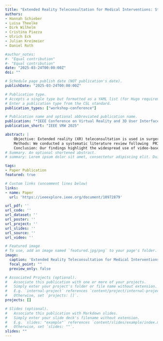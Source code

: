 ```yaml
---
title: "Extended Reality Teleconsultation for Medical Interventions: State of the Art and Perspectives"
authors:
- Hannah Schieber
- Luisa Theelke
- Dirk Wilhelm
- Cristina Piazza
- Ulrich Eck
- Julian Kreimeier
- Daniel Roth

#author_notes:
#- "Equal contribution"
#- "Equal contribution"
date: "2025-03-24T00:00:00Z"
doi: ""

# Schedule page publish date (NOT publication's date).
publishDate: "2025-03-24T00:00:00Z"

# Publication type.
# Accepts a single type but formatted as a YAML list (for Hugo requirements).
# Enter a publication type from the CSL standard.
publication_types: ["workshop-conference"]

# Publication name and optional abbreviated publication name.
publication: "*IEEE Conference on Virtual Reality and 3D User Interfaces Extended Abstracts and Workshops (VRW) 2025*"
publication_short: "IEEE VRW 2025"

abstract: | 
    Objective: Extended reality (XR) teleconsultation is used in surgery and medical emergencies, employing various technological approaches that differ in accuracy, timeliness, and user preference. 
    Methods: We conducted a systematic literature review following  PRISMA. We searched the databases IEEE Xplore, Springer Link, ACM and added an additional manual search. In total, we found 187 studies and included 14 in our review.  
    Conclusion: Our findings highlight the widespread use of video-based streaming and 3D reconstruction based on static RGB-D sensor. We found limitations in the reconstruction quality, where existing work would benefit from high-quality rendering. Interaction via annotations is common, addressing key usability needs for various surgeries and emergency situations. A standardized evaluation for interaction techniques would be beneficial for comparability. Our findings hold significant implications for improving teleconsultation and evaluation of XR telemedicine approaches.
# Summary. An optional shortened abstract.
# summary: Lorem ipsum dolor sit amet, consectetur adipiscing elit. Duis posuere tellus ac convallis placerat. Proin tincidunt magna sed ex sollicitudin condimentum.

tags:
- Paper Publication
featured: true

# Custom links (uncomment lines below)
links:
- name: Paper
  url: 'https://ieeexplore.ieee.org/document/10972879'

url_pdf: ''
url_code: ''
url_dataset: ''
url_poster: ''
url_project: ''
url_slides: ''
url_source: ''
url_video: ''

# Featured image
# To use, add an image named `featured.jpg/png` to your page's folder. 
image:
  caption: 'Extended Reality Teleconsultation for Medical Interventions: State of the Art and Perspectives'
  focal_point: ""
  preview_only: false

# Associated Projects (optional).
#   Associate this publication with one or more of your projects.
#   Simply enter your project's folder or file name without extension.
#   E.g. `internal-project` references `content/project/internal-project/index.md`.
#   Otherwise, set `projects: []`.
projects: []

# Slides (optional).
#   Associate this publication with Markdown slides.
#   Simply enter your slide deck's filename without extension.
#   E.g. `slides: "example"` references `content/slides/example/index.md`.
#   Otherwise, set `slides: ""`.
slides: ""
---
```



<br>



